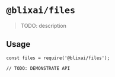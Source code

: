 # `@blixai/files`

> TODO: description

## Usage

```
const files = require('@blixai/files');

// TODO: DEMONSTRATE API
```
